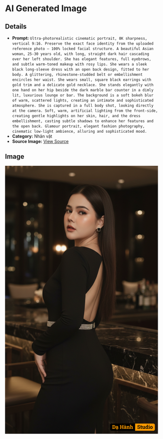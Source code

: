 # AI Generated Image

## Details
- **Prompt:** `Ultra-photorealistic cinematic portrait, 8K sharpness, vertical 9:16. Preserve the exact face identity from the uploaded reference photo — 100% locked facial structure. A beautiful Asian woman, 25-30 years old, with long, straight dark hair cascading over her left shoulder. She has elegant features, full eyebrows, and subtle warm-toned makeup with rosy lips. She wears a sleek black long-sleeve dress with an open back design, fitted to her body. A glittering, rhinestone-studded belt or embellishment encircles her waist. She wears small, square black earrings with gold trim and a delicate gold necklace. She stands elegantly with one hand on her hip beside the dark marble bar counter in a dimly lit, luxurious lounge or bar. The background is a soft bokeh blur of warm, scattered lights, creating an intimate and sophisticated atmosphere. She is captured in a full body shot, looking directly at the camera. Soft, warm, artificial lighting from the front-side, creating gentle highlights on her skin, hair, and the dress embellishment, casting subtle shadows to enhance her features and the open back. Glamour portrait, elegant fashion photography, cinematic low-light ambience, alluring and sophisticated mood.`
- **Category:** Nhân vật
- **Source Image:** [View Source](https://raw.githubusercontent.com/lenzcomvth/ImageLibrary/main/Female.png)

## Image
![AI Generated Image](./image-2025-10-03T09-51-16-552Z.png)